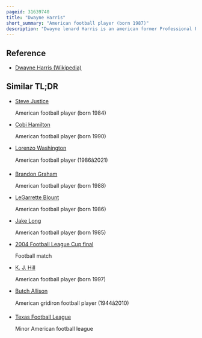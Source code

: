 ```yaml
---
pageid: 31639740
title: "Dwayne Harris"
short_summary: "American football player (born 1987)"
description: "Dwayne lenard Harris is an american former Professional Football Player who was a wide Receiver and Return Specialist in the national Football League. He played College Football for the east Carolina Pirates. He was picked in the sixth Round of the 2011 Nfl Draft by the Dallas cowboys."
---
```


## Reference

- [Dwayne Harris (Wikipedia)](https://en.wikipedia.org/?curid=31639740)

## Similar TL;DR

- [Steve Justice](/tldr/en/steve-justice)

  American football player (born 1984)

- [Cobi Hamilton](/tldr/en/cobi-hamilton)

  American football player (born 1990)

- [Lorenzo Washington](/tldr/en/lorenzo-washington)

  American football player (1986â2021)

- [Brandon Graham](/tldr/en/brandon-graham)

  American football player (born 1988)

- [LeGarrette Blount](/tldr/en/legarrette-blount)

  American football player (born 1986)

- [Jake Long](/tldr/en/jake-long)

  American football player (born 1985)

- [2004 Football League Cup final](/tldr/en/2004-football-league-cup-final)

  Football match

- [K. J. Hill](/tldr/en/k-j-hill)

  American football player (born 1997)

- [Butch Allison](/tldr/en/butch-allison)

  American gridiron football player (1944â2010)

- [Texas Football League](/tldr/en/texas-football-league)

  Minor American football league
